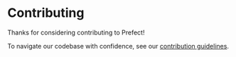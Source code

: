 # Contributing

Thanks for considering contributing to Prefect!

To navigate our codebase with confidence, see our [contribution guidelines](https://docs.prefect.io/contribute/index).